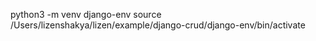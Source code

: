 python3 -m venv django-env
source /Users/lizenshakya/lizen/example/django-crud/django-env/bin/activate